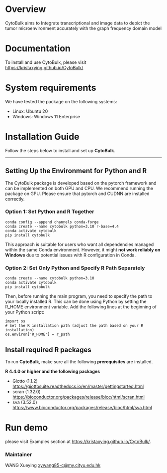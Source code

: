 # Overview
CytoBulk aims to Integrate transcriptional and image data to depict the tumor microenvironment accurately with the graph frequency domain model


# Documentation

To install and use CytoBulk, please visit https://kristaxying.github.io/CytoBulk/

# System requirements

We have tested the package on the following systems:
- Linux: Ubuntu 20
- Windows: Windows 11 Enterprise

# Installation Guide

Follow the steps below to install and set up **CytoBulk**.

---

## Setting Up the Environment for Python and R
The CytoBulk package is developed based on the pytorch framework and can be implemented on both GPU and CPU. We recommend running the package on GPU. Please ensure that pytorch and CUDNN are installed correctly.
### Option 1: Set Python and R Together
```
conda config --append channels conda-forge
conda create --name cytobulk python=3.10 r-base=4.4
conda activate cytobulk
pip install cytobulk
```
This approach is suitable for users who want all dependencies managed within the same Conda environment. However, it might **not work reliably on Windows** due to potential issues with R configuration in Conda.
### Option 2: Set Only Python and Specify R Path Separately

```
conda create --name cytobulk python=3.10
conda activate cytobulk
pip install cytobulk

```
Then, before running the main program, you need to specify the path to your locally installed R. This can be done using Python by setting the R_HOME environment variable. Add the following lines at the beginning of your Python script:
```
import os
# Set the R installation path (adjust the path based on your R installation)
os.environ['R_HOME'] = r_path
```
## Install required R packages

 To run **CytoBulk**, make sure all the following **prerequisites** are installed.


**R 4.4.0 or higher and the following packages** 

- Giotto (1.1.2) <https://giottosuite.readthedocs.io/en/master/gettingstarted.html>
- scran (1.32.0) <https://bioconductor.org/packages/release/bioc/html/scran.html>
- sva (3.52.0) <https://www.bioconductor.org/packages/release/bioc/html/sva.html>


# Run demo
please visit Examples section at https://kristaxying.github.io/CytoBulk/.



### Maintainer
WANG Xueying xywang85-c@my.cityu.edu.hk

